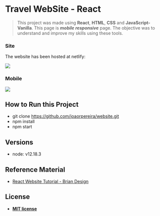 # Travel WebSite - React

> This project was made using **React**, **HTML**, **CSS** and **JavaScript-Vanilla**. This page is ***mobile responsive*** page. The objective was to understand and improve my skills using these tools.

### Site
The website has been hosted at netlify: 

![](travel-site.gif)

### Mobile

![](travel-responsive.gif)

## How to Run this Project

- git clone https://github.com/joaorpereira/website.git
- npm install
- npm start

## Versions

- node: v12.18.3

## Reference Material

- <a href="https://www.youtube.com/watch?v=I2UBjN5ER4s" target="_blank">React Website Tutorial - Brian Design</a>

## License

- **[MIT license](http://opensource.org/licenses/mit-license.php)**

